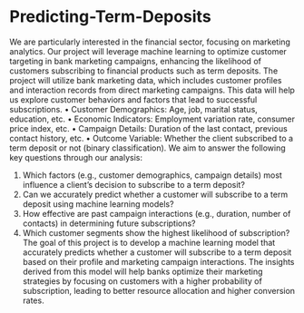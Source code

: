 # Predicting-Term-Deposits
We are particularly interested in the financial sector, focusing on marketing analytics. Our project will leverage machine learning to optimize customer targeting in bank marketing campaigns, enhancing the likelihood of customers subscribing to financial products such as term deposits.
The project will utilize bank marketing data, which includes customer profiles and interaction records from direct marketing campaigns. This data will help us explore customer behaviors and factors that lead to successful subscriptions.
•	Customer Demographics: Age, job, marital status, education, etc.
•	Economic Indicators: Employment variation rate, consumer price index, etc.
•	Campaign Details: Duration of the last contact, previous contact history, etc.
•	Outcome Variable: Whether the client subscribed to a term deposit or not (binary classification).
We aim to answer the following key questions through our analysis:
1.	Which factors (e.g., customer demographics, campaign details) most influence a client’s decision to subscribe to a term deposit?
2.	Can we accurately predict whether a customer will subscribe to a term deposit using machine learning models?
3.	How effective are past campaign interactions (e.g., duration, number of contacts) in determining future subscriptions?
4.	Which customer segments show the highest likelihood of subscription?
The goal of this project is to develop a machine learning model that accurately predicts whether a customer will subscribe to a term deposit based on their profile and marketing campaign interactions. The insights derived from this model will help banks optimize their marketing strategies by focusing on customers with a higher probability of subscription, leading to better resource allocation and higher conversion rates.
